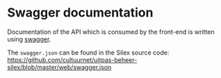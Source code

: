 # Swagger documentation

Documentation of the API which is consumed by the front-end is written using [swagger](http://swagger.io/specification/).

The `swagger.json` can be found in the Silex source code: https://github.com/cultuurnet/uitpas-beheer-silex/blob/master/web/swagger.json